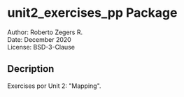 # unit2_exercises_pp Package

Author: Roberto Zegers R.  
Date: December 2020  
License: BSD-3-Clause  

## Decription

Exercises por Unit 2: "Mapping".  




